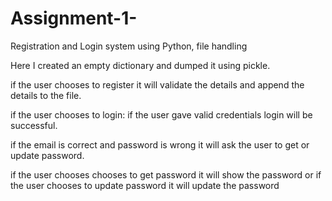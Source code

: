 # Assignment-1-
Registration and Login system using Python, file handling

Here I created an empty dictionary and dumped it using pickle.

if the user chooses to register it will validate the details and append the details to the file.

if the user chooses to login: if the user gave valid credentials login will be successful.

if the email is correct and password is wrong it will ask the user to get or update password.

if the user chooses chooses to get password it will show the password or if the user chooses to update password it will update the password

